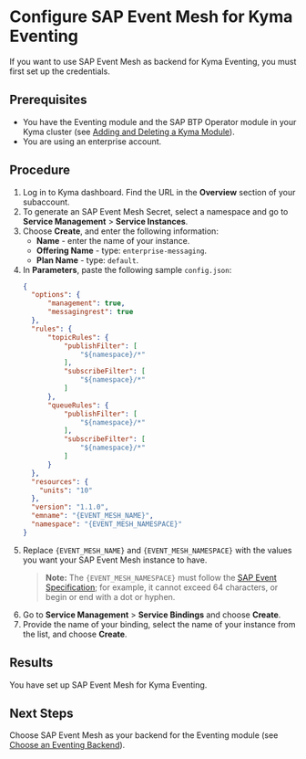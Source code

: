 # Configure SAP Event Mesh for Kyma Eventing

If you want to use SAP Event Mesh as backend for Kyma Eventing, you must first set up the credentials.

## Prerequisites

- You have the Eventing module and the SAP BTP Operator module in your Kyma cluster (see [Adding and Deleting a Kyma Module](https://kyma-project.io/#/02-get-started/01-quick-install)).
- You are using an enterprise account.

## Procedure

1. Log in to Kyma dashboard. Find the URL in the **Overview** section of your subaccount.
2. To generate an SAP Event Mesh Secret, select a namespace and go to **Service Management** > **Service Instances**.
3. Choose **Create**, and enter the following information:
   - **Name** - enter the name of your instance.
   - **Offering Name** - type: `enterprise-messaging`.
   - **Plan Name** - type: `default`.
4. In **Parameters**, paste the following sample `config.json`:
    ```json
    {
      "options": {
          "management": true,
          "messagingrest": true
      },
      "rules": {
          "topicRules": {
              "publishFilter": [
                  "${namespace}/*"
              ],
              "subscribeFilter": [
                  "${namespace}/*"
              ]
          },
          "queueRules": {
              "publishFilter": [
                  "${namespace}/*"
              ],
              "subscribeFilter": [
                  "${namespace}/*"
              ]
          }
      },
      "resources": {
        "units": "10"
      },
      "version": "1.1.0",
      "emname": "{EVENT_MESH_NAME}",
      "namespace": "{EVENT_MESH_NAMESPACE}"
    }
    ```
5.  Replace `{EVENT_MESH_NAME}` and `{EVENT_MESH_NAMESPACE}` with the values you want your SAP Event Mesh instance to have.
    > **Note:** The `{EVENT_MESH_NAMESPACE}` must follow the [SAP Event Specification](https://help.sap.com/viewer/bf82e6b26456494cbdd197057c09979f/Cloud/en-US/00d56d697c7549408cfacc8cb6a46b11.html); for example, it cannot exceed 64 characters, or begin or end with a dot or hyphen.
6.  Go to **Service Management** > **Service Bindings** and choose **Create**.
7.  Provide the name of your binding, select the name of your instance from the list, and choose **Create**.

## Results

You have set up SAP Event Mesh for Kyma Eventing.

## Next Steps

Choose SAP Event Mesh as your backend for the Eventing module (see [Choose an Eventing Backend](evnt-01-choose-backend.md)).